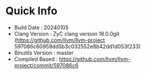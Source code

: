 # Quick Info
* Build Date : 20240105
* Clang Version : ZyC clang version 18.0.0git (https://github.com/llvm/llvm-project 597086c60959dd5b3c032552e8b42dd1d053f233)
* Binutils Version : master
* Compiled Based : https://github.com/llvm/llvm-project/commit/597086c6

